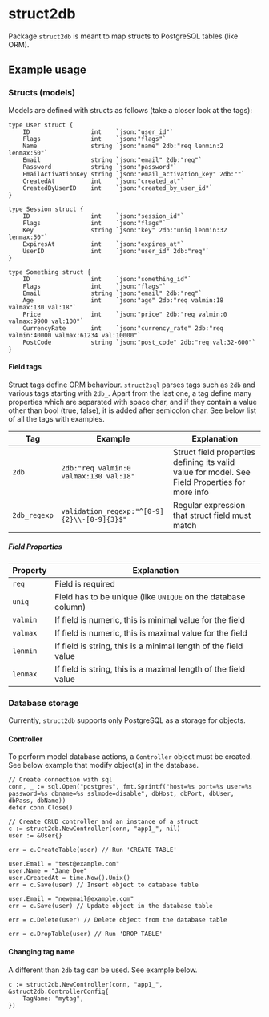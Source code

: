 # struct2db

Package `struct2db` is meant to map structs to PostgreSQL tables (like ORM).

## Example usage
### Structs (models)
Models are defined with structs as follows (take a closer look at the tags):

```
type User struct {
	ID                 int    `json:"user_id"`
	Flags              int    `json:"flags"`
	Name               string `json:"name" 2db:"req lenmin:2 lenmax:50"`
	Email              string `json:"email" 2db:"req"`
	Password           string `json:"password"`
	EmailActivationKey string `json:"email_activation_key" 2db:""`
	CreatedAt          int    `json:"created_at"`
	CreatedByUserID    int    `json:"created_by_user_id"`
}

type Session struct {
	ID                 int    `json:"session_id"`
	Flags              int    `json:"flags"`
	Key                string `json:"key" 2db:"uniq lenmin:32 lenmax:50"`
	ExpiresAt          int    `json:"expires_at"`
	UserID             int    `json:"user_id" 2db:"req"`
}

type Something struct {
	ID                 int    `json:"something_id"`
	Flags              int    `json:"flags"`
	Email              string `json:"email" 2db:"req"`
	Age                int    `json:"age" 2db:"req valmin:18 valmax:130 val:18"`
	Price              int    `json:"price" 2db:"req valmin:0 valmax:9900 val:100"`
	CurrencyRate       int    `json:"currency_rate" 2db:"req valmin:40000 valmax:61234 val:10000"`
	PostCode           string `json:"post_code" 2db:"req val:32-600"`
}
```


#### Field tags
Struct tags define ORM behaviour. `struct2sql` parses tags such as `2db` and various tags starting with 
`2db_`. Apart from the last one, a tag define many properties which are separated with space char, and if they
contain a value other than bool (true, false), it is added after semicolon char.
See below list of all the tags with examples.

Tag | Example | Explanation
--- | --- | ---
`2db` | `2db:"req valmin:0 valmax:130 val:18"` | Struct field properties defining its valid value for model. See Field Properties for more info
`2db_regexp` | `validation_regexp:"^[0-9]{2}\\-[0-9]{3}$"` | Regular expression that struct field must match


##### Field Properties
Property | Explanation
--- | ---
`req` | Field is required
`uniq` | Field has to be unique (like `UNIQUE` on the database column)
`valmin` | If field is numeric, this is minimal value for the field
`valmax` | If field is numeric, this is maximal value for the field
`lenmin` | If field is string, this is a minimal length of the field value
`lenmax` | If field is string, this is a maximal length of the field value


### Database storage
Currently, `struct2db` supports only PostgreSQL as a storage for objects. 

#### Controller
To perform model database actions, a `Controller` object must be created. See below example that modify object(s) 
in the database.

```
// Create connection with sql
conn, _ := sql.Open("postgres", fmt.Sprintf("host=%s port=%s user=%s password=%s dbname=%s sslmode=disable", dbHost, dbPort, dbUser, dbPass, dbName))
defer conn.Close()

// Create CRUD controller and an instance of a struct
c := struct2db.NewController(conn, "app1_", nil)
user := &User{}

err = c.CreateTable(user) // Run 'CREATE TABLE'

user.Email = "test@example.com"
user.Name = "Jane Doe"
user.CreatedAt = time.Now().Unix()
err = c.Save(user) // Insert object to database table

user.Email = "newemail@example.com"
err = c.Save(user) // Update object in the database table

err = c.Delete(user) // Delete object from the database table

err = c.DropTable(user) // Run 'DROP TABLE'
```

#### Changing tag name
A different than `2db` tag can be used. See example below.

```
c := struct2db.NewController(conn, "app1_", &struct2db.ControllerConfig{
	TagName: "mytag",
})
```
